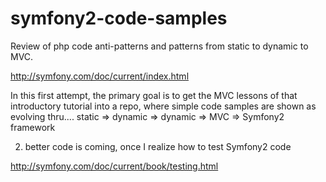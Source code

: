 symfony2-code-samples
=====================

Review of php code anti-patterns and patterns from static to dynamic to MVC.

http://symfony.com/doc/current/index.html

In this first attempt,
the primary goal is to get the MVC lessons
of that introductory tutorial into a repo, where simple code
samples are shown as evolving thru....
 static => dynamic => dynamic  => MVC => Symfony2 framework

2.  better code is coming, once I realize how to test Symfony2 code

http://symfony.com/doc/current/book/testing.html
